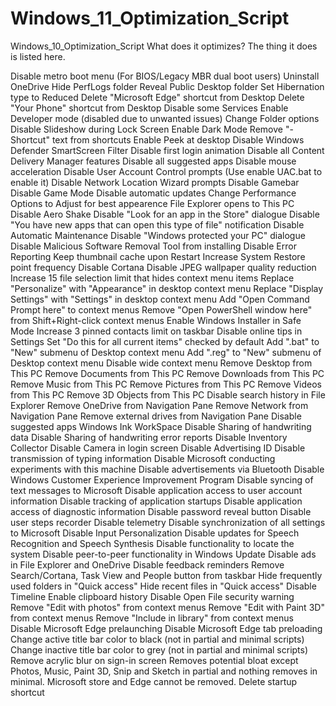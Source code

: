 # Windows_11_Optimization_Script
Windows_10_Optimization_Script
What does it optimizes?
The thing it does is listed here.

Disable metro boot menu (For BIOS/Legacy MBR dual boot users)
Uninstall OneDrive
Hide PerfLogs folder
Reveal Public Desktop folder
Set Hibernation type to Reduced
Delete "Microsoft Edge" shortcut from Desktop
Delete "Your Phone" shortcut from Desktop
Disable some Services
Enable Developer mode (disabled due to unwanted issues)
Change Folder options
Disable Slideshow during Lock Screen
Enable Dark Mode
Remove "- Shortcut" text from shortcuts
Enable Peek at desktop
Disable Windows Defender SmartScreen Filter
Disable first login animation
Disable all Content Delivery Manager features
Disable all suggested apps
Disable mouse acceleration
Disable User Account Control prompts (Use enable UAC.bat to enable it)
Disable Network Location Wizard prompts
Disable Gamebar
Disable Game Mode
Disable automatic updates
Change Performance Options to Adjust for best appearence
File Explorer opens to This PC
Disable Aero Shake
Disable "Look for an app in the Store" dialogue
Disable "You have new apps that can open this type of file" notification
Disable Automatic Maintenance
Disable "Windows protected your PC" dialogue
Disable Malicious Software Removal Tool from installing
Disable Error Reporting
Keep thumbnail cache upon Restart
Increase System Restore point frequency
Disable Cortana
Disable JPEG wallpaper quality reduction
Increase 15 file selection limit that hides context menu items
Replace "Personalize" with "Appearance" in desktop context menu
Replace "Display Settings" with "Settings" in desktop context menu
Add "Open Command Prompt here" to context menus
Remove "Open PowerShell window here" from Shift+Right-click context menus
Enable Windows Installer in Safe Mode
Increase 3 pinned contacts limit on taskbar
Disable online tips in Settings
Set "Do this for all current items" checked by default
Add ".bat" to "New" submenu of Desktop context menu
Add ".reg" to "New" submenu of Desktop context menu
Disable wide context menu
Remove Desktop from This PC
Remove Documents from This PC
Remove Downloads from This PC
Remove Music from This PC
Remove Pictures from This PC
Remove Videos from This PC
Remove 3D Objects from This PC
Disable search history in File Explorer
Remove OneDrive from Navigation Pane
Remove Network from Navigation Pane
Remove external drives from Navigation Pane
Disable suggested apps Windows Ink WorkSpace
Disable Sharing of handwriting data
Disable Sharing of handwriting error reports
Disable Inventory Collector
Disable Camera in login screen
Disable Advertising ID
Disable transmission of typing information
Disable Microsoft conducting experiments with this machine
Disable advertisements via Bluetooth
Disable Windows Customer Experience Improvement Program
Disable syncing of text messages to Microsoft
Disable application access to user account information
Disable tracking of application startups
Disable application access of diagnostic information
Disable password reveal button
Disable user steps recorder
Disable telemetry
Disable synchronization of all settings to Microsoft
Disable Input Personalization
Disable updates for Speech Recognition and Speech Synthesis
Disable functionality to locate the system
Disable peer-to-peer functionality in Windows Update
Disable ads in File Explorer and OneDrive
Disable feedback reminders
Remove Search/Cortana, Task View and People button from taskbar
Hide frequently used folders in "Quick access"
Hide recent files in "Quick access"
Disable Timeline
Enable clipboard history
Disable Open File security warning
Remove "Edit with photos" from context menus
Remove "Edit with Paint 3D" from context menus
Remove "Include in library" from context menus
Disable Microsoft Edge prelaunching
Disable Microsoft Edge tab preloading
Change active title bar color to black (not in partial and minimal scripts)
Change inactive title bar color to grey (not in partial and minimal scripts)
Remove acrylic blur on sign-in screen
Removes potential bloat except Photos, Music, Paint 3D, Snip and Sketch in partial and nothing removes in minimal. Microsoft store and Edge cannot be removed.
Delete startup shortcut
